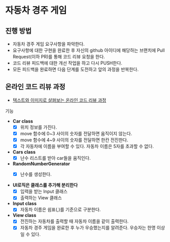 # 자동차 경주 게임
## 진행 방법
* 자동차 경주 게임 요구사항을 파악한다.
* 요구사항에 대한 구현을 완료한 후 자신의 github 아이디에 해당하는 브랜치에 Pull Request(이하 PR)를 통해 코드 리뷰 요청을 한다.
* 코드 리뷰 피드백에 대한 개선 작업을 하고 다시 PUSH한다.
* 모든 피드백을 완료하면 다음 단계를 도전하고 앞의 과정을 반복한다.

## 온라인 코드 리뷰 과정
* [텍스트와 이미지로 살펴보는 온라인 코드 리뷰 과정](https://github.com/next-step/nextstep-docs/tree/master/codereview)

기능
- **Car class**
    - [x] 위치 정보를 가진다.
    - [x] move 함수에 0~3 사이의 숫자를 전달하면 움직이지 않는다.
    - [x] move 함수에 4~9 사이의 숫자를 전달하면 한칸 전진한다.
    - [x] 각 자동차에 이름을 부여할 수 있다. 자동차 이름은 5자를 초과할 수 없다.

- **Cars class**
   - [x] 난수 리스트를 받아 car들을 움직인다.

- **RandomNumberGenerator**
   - [x] 난수를 생성한다.
   

- **UI로직은 클래스를 추가해 분리한다**
    - [x] 입력을 받는 Input 클래스
    - [x] 출력하는 View 클래스

- **Input class**
  - [x] 자동차 이름은 쉼표(,)를 기준으로 구분한다.

- **View class**
   - [x] 전진하는 자동차를 출력할 때 자동차 이름을 같이 출력한다.
   - [x] 자동차 경주 게임을 완료한 후 누가 우승했는지를 알려준다. 우승자는 한명 이상일 수 있다.